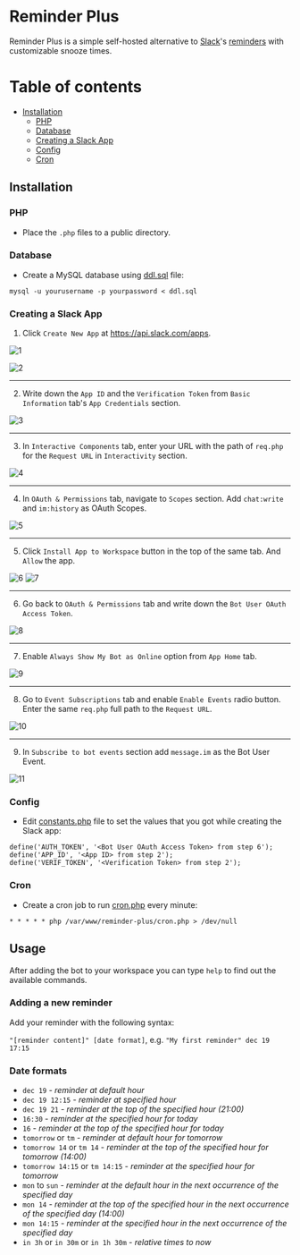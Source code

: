 # Reminder Plus

Reminder Plus is a simple self-hosted alternative to [Slack](http://slack.com)'s [reminders](https://slack.com/intl/en-tr/help/articles/208423427-Set-a-reminder) with customizable snooze times.

Table of contents
=================

  * [Installation](#installation)
    * [PHP](#php)
    * [Database](#database)
    * [Creating a Slack App](#creating-a-slack-app)
    * [Config](#config)
    * [Cron](#cron)

## Installation

### PHP

* Place the `.php` files to a public directory.

### Database

* Create a MySQL database using [ddl.sql](ddl.sql) file:

```
mysql -u yourusername -p yourpassword < ddl.sql
```

### Creating a Slack App

1. Click `Create New App` at https://api.slack.com/apps.

![1](tutorial/01.png)

![2](tutorial/02.png)

---

2. Write down the `App ID` and the `Verification Token` from `Basic Information` tab's `App Credentials` section.

![3](tutorial/03.png)

---

3. In `Interactive Components` tab, enter your URL with the path of `req.php` for the `Request URL` in `Interactivity` section.

![4](tutorial/04.png)

---

4. In `OAuth & Permissions` tab, navigate to `Scopes` section. Add `chat:write` and `im:history` as OAuth Scopes.

![5](tutorial/05.png)

---

5. Click `Install App to Workspace` button in the top of the same tab. And `Allow` the app.

![6](tutorial/06.png)
![7](tutorial/07.png)

---

6. Go back to `OAuth & Permissions` tab and write down the `Bot User OAuth Access Token`.

![8](tutorial/08.png)

---

7. Enable `Always Show My Bot as Online` option from `App Home` tab.

![9](tutorial/09.png)

---

8. Go to `Event Subscriptions` tab and enable `Enable Events` radio button. Enter the same `req.php` full path to the `Request URL`.

![10](tutorial/10.png)

---

9. In `Subscribe to bot events` section add `message.im` as the Bot User Event.

![11](tutorial/11.png)

### Config

* Edit [constants.php](constants.php) file to set the values that you got while creating the Slack app:

```
define('AUTH_TOKEN', '<Bot User OAuth Access Token> from step 6');
define('APP_ID', '<App ID> from step 2');
define('VERIF_TOKEN', '<Verification Token> from step 2');
```

### Cron

* Create a cron job to run [cron.php](cron.php) every minute:

```
* * * * * php /var/www/reminder-plus/cron.php > /dev/null
```


## Usage

After adding the bot to your workspace you can type `help` to find out the available commands.

### Adding a new reminder

Add your reminder with the following syntax:

`"[reminder content]" [date format]`, e.g. `"My first reminder" dec 19 17:15`


### Date formats

* `dec 19` - _reminder at default hour_
* `dec 19 12:15` - _reminder at specified hour_
* `dec 19 21` - _reminder at the top of the specified hour (21:00)_
* `16:30` - _reminder at the specified hour for today_
* `16` - _reminder at the top of the specified hour for today_
* `tomorrow` or `tm` - _reminder at default hour for tomorrow_
* `tomorrow 14` or `tm 14` - _reminder at the top of the specified hour for tomorrow (14:00)_
* `tomorrow 14:15` or `tm 14:15` - _reminder at the specified hour for tomorrow_
* `mon` to `sun` - _reminder at the default hour in the next occurrence of the specified day_
* `mon 14` - _reminder at the top of the specified hour in the next occurrence of the specified day (14:00)_
* `mon 14:15` - _reminder at the specified hour in the next occurrence of the specified day_
* `in 3h` or `in 30m` or `in 1h 30m` - _relative times to now_

